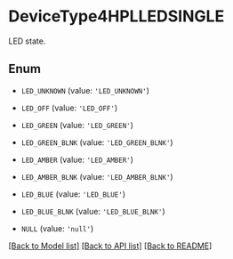 # DeviceType4HPLLEDSINGLE

LED state.

## Enum

* `LED_UNKNOWN` (value: `'LED_UNKNOWN'`)

* `LED_OFF` (value: `'LED_OFF'`)

* `LED_GREEN` (value: `'LED_GREEN'`)

* `LED_GREEN_BLNK` (value: `'LED_GREEN_BLNK'`)

* `LED_AMBER` (value: `'LED_AMBER'`)

* `LED_AMBER_BLNK` (value: `'LED_AMBER_BLNK'`)

* `LED_BLUE` (value: `'LED_BLUE'`)

* `LED_BLUE_BLNK` (value: `'LED_BLUE_BLNK'`)

* `NULL` (value: `'null'`)

[[Back to Model list]](../README.md#documentation-for-models) [[Back to API list]](../README.md#documentation-for-api-endpoints) [[Back to README]](../README.md)


